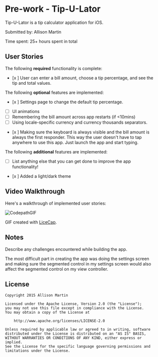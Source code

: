 # Pre-work - Tip-U-Lator

Tip-U-Lator is a tip calculator application for iOS.

Submitted by: Allison Martin

Time spent: 25+ hours spent in total

## User Stories

The following **required** functionality is complete:
* [x ] User can enter a bill amount, choose a tip percentage, and see the tip and total values.

The following **optional** features are implemented:
* [x ] Settings page to change the default tip percentage.
* [ ] UI animations
* [ ] Remembering the bill amount across app restarts (if <10mins)
* [ ] Using locale-specific currency and currency thousands separators.
* [x ] Making sure the keyboard is always visible and the bill amount is always the first responder. This way the user doesn't have to tap anywhere to use this app. Just launch the app and start typing.

The following **additional** features are implemented:

- [ ] List anything else that you can get done to improve the app functionality!
- [x ] Added a light/dark theme

## Video Walkthrough 

Here's a walkthrough of implemented user stories:

<img src='http://i.imgur.com/6oOCB4z.gif' title='CodepathGIF' width='' alt='CodepathGIF' />

GIF created with [LiceCap](http://www.cockos.com/licecap/).

## Notes

Describe any challenges encountered while building the app.

The most difficult part in creating the app was doing the settings screen and making sure the segmented control in my settings 
screen would also affect the segmented control on my view controller.

## License

    Copyright 2015 Allison Martin

    Licensed under the Apache License, Version 2.0 (the "License");
    you may not use this file except in compliance with the License.
    You may obtain a copy of the License at

        http://www.apache.org/licenses/LICENSE-2.0

    Unless required by applicable law or agreed to in writing, software
    distributed under the License is distributed on an "AS IS" BASIS,
    WITHOUT WARRANTIES OR CONDITIONS OF ANY KIND, either express or implied.
    See the License for the specific language governing permissions and
    limitations under the License.
